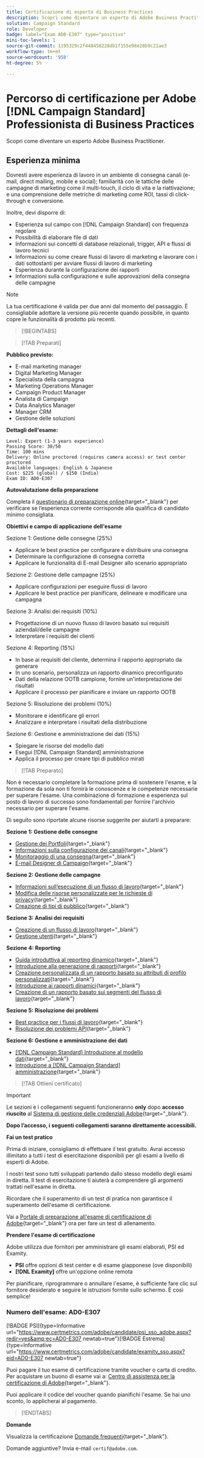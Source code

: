 ```yaml
---
title: Certificazione di esperto di Business Practices
description: Scopri come diventare un esperto di Adobe Business Practitioner in Adobe [!DNL Campaign Standard]
solution: Campaign Standard
role: Developer
badge: label="Exam AD0-E307" type="positivo"
mini-toc-levels: 1
source-git-commit: 1195329c2f448458228db1f155e98e28b9c21ae3
workflow-type: tm+mt
source-wordcount: '958'
ht-degree: 5%

---
```


# Percorso di certificazione per Adobe [!DNL Campaign Standard] Professionista di Business Practices

Scopri come diventare un esperto Adobe Business Practitioner.

## Esperienza minima

Dovresti avere esperienza di lavoro in un ambiente di consegna canali (e-mail, direct mailing, mobile e social); familiarità con le tattiche delle campagne di marketing come il multi-touch, il ciclo di vita e la riattivazione; e una comprensione delle metriche di marketing come ROI, tassi di click-through e conversione.

Inoltre, devi disporre di:

* Esperienza sul campo con [!DNL Campaign Standard] con frequenza regolare
* Possibilità di elaborare file di dati
* Informazioni sui concetti di database relazionali, trigger, API e flussi di lavoro tecnici
* Informazioni su come creare flussi di lavoro di marketing e lavorare con i dati sottostanti per avviare flussi di lavoro di marketing
* Esperienza durante la configurazione dei rapporti
* Informazioni sulla configurazione e sulle approvazioni della consegna delle campagne

>[!NOTE]
>
>La tua certificazione è valida per due anni dal momento del passaggio. È consigliabile adottare la versione più recente quando possibile, in quanto copre le funzionalità di prodotto più recenti.

>[!BEGINTABS]

>[!TAB Preparati]

**Pubblico previsto:**

* E-mail marketing manager
* Digital Marketing Manager
* Specialista della campagna
* Marketing Operations Manager
* Campaign Product Manager
* Analista di Campaign
* Data Analytics Manager
* Manager CRM
* Gestione delle soluzioni

**Dettagli dell&#39;esame:**

```
Level: Expert (1-3 years experience)
Passing Score: 30/50
Time: 100 mins
Delivery: Online proctored (requires camera access) or test center proctored
Available languages: English & Japanese
Cost: $225 (global) / $150 (India)
Exam ID: AD0-E307
```

**Autovalutazione della preparazione**

Completa il [questionario di preparazione online](https://scorpion.caveon.com/launchpad/ad-q-e129-readiness-questionnaire-for-adobe-aem-assets-developer-professional-exam-copy-nxam4m/ad-q-e307-readiness-questionnaire-for-adobe-campaign-standard-business-practitioner-expert-exam){target="_blank"} per verificare se l’esperienza corrente corrisponde alla qualifica di candidato minimo consigliata.

**Obiettivi e campo di applicazione dell&#39;esame**

Sezione 1: Gestione delle consegne (25%)

* Applicare le best practice per configurare e distribuire una consegna
* Determinare la configurazione di consegna corretta
* Applicare le funzionalità di E-mail Designer allo scenario appropriato

Sezione 2: Gestione delle campagne (25%)

* Applicare configurazioni per eseguire flussi di lavoro
* Applicare le best practice per pianificare, delineare e modificare una campagna

Sezione 3: Analisi dei requisiti (10%)

* Progettazione di un nuovo flusso di lavoro basato sui requisiti aziendali/delle campagne
* Interpretare i requisiti dei clienti

Sezione 4: Reporting (15%)

* In base ai requisiti del cliente, determina il rapporto appropriato da generare
* In uno scenario, personalizza un rapporto dinamico preconfigurato
* Dati della relazione OOTB campione, fornire un&#39;interpretazione dei risultati
* Applicare il processo per pianificare e inviare un rapporto OOTB

Sezione 5: Risoluzione dei problemi (10%)

* Monitorare e identificare gli errori
* Analizzare e interpretare i risultati della distribuzione

Sezione 6: Gestione e amministrazione dei dati (15%)

* Spiegare le risorse del modello dati
* Esegui [!DNL Campaign Standard] amministrazione
* Applica il processo per creare tipi di pubblico mirati

>[!TAB Preparato]

Non è necessario completare la formazione prima di sostenere l&#39;esame, e la formazione da sola non ti fornirà le conoscenze e le competenze necessarie per superare l&#39;esame. Una combinazione di formazione e esperienza sul posto di lavoro di successo sono fondamentali per fornire l&#39;archivio necessario per superare l&#39;esame.

Di seguito sono riportate alcune risorse suggerite per aiutarti a preparare:

**Sezione 1: Gestione delle consegne**

* [Gestione dei Portfoli](https://one.workfront.com/s/document-item?bundleId=the-new-workfront-experience&amp;topicId=Content%2FManage_work%2FPortfolios%2F_portfolio-management-overview.htm&amp;_LANG=en){target="_blank"}
* [Informazioni sulla configurazione dei canali](https://experienceleague.adobe.com/docs/campaign-standard/using/administrating/configuring-channels/about-channel-configuration.html?lang=en){target="_blank"}
* [Monitoraggio di una consegna](https://experienceleague.adobe.com/docs/campaign-standard/using/testing-and-sending/monitoring-messages/monitoring-a-delivery.html?lang=en){target="_blank"}
* [E-mail Designer di Campaign](https://experienceleague.adobe.com/docs/campaign-standard/using/designing-content/designing-content-in-adobe-campaign.html?lang=en){target="_blank"}

**Sezione 2: Gestione delle campagne**

* [Informazioni sull’esecuzione di un flusso di lavoro](https://experienceleague.adobe.com/docs/campaign-standard/using/managing-processes-and-data/executing-a-workflow/about-workflow-execution.html?lang=en){target="_blank"}
* [Modifica delle risorse personalizzate per le richieste di privacy](https://experienceleague.adobe.com/docs/campaign-standard-learn/tutorials/privacy/custom-resources-for-privacy-requests.html?lang=en){target="_blank"}
* [Creazione di tipi di pubblico](https://experienceleague.adobe.com/docs/campaign-standard/using/profiles-and-audiences/managing-audiences/creating-audiences.html?lang=en){target="_blank"}

**Sezione 3: Analisi dei requisiti**

* [Creazione di un flusso di lavoro](https://experienceleague.adobe.com/docs/campaign-standard/using/managing-processes-and-data/workflow-general-operation/building-a-workflow.html?lang=en){target="_blank"}
* [Gestione utenti](https://experienceleague.adobe.com/docs/campaign-standard/using/administrating/users-and-security/users-management.html?lang=en){target="_blank"}

**Sezione 4: Reporting**

* [Guida introduttiva al reporting dinamico](https://experienceleague.adobe.com/docs/campaign-standard/using/reporting/about-reporting/about-dynamic-reports.html?lang=en){target="_blank"}
* [Introduzione alla generazione di rapporti](https://experienceleague.adobe.com/docs/campaign-standard-learn/tutorials/getting-started/reporting-with-adobe-campaign-introduction.html?lang=en){target="_blank"}
* [Creazione personalizzata di un rapporto basato su attributi di profilo personalizzati](https://experienceleague.adobe.com/docs/campaign-standard-learn/tutorials/reporting/custom-profile-attributes-dynamic-reports.html?lang=en){target="_blank"}
* [Introduzione ai rapporti dinamici](https://experienceleague.adobe.com/docs/campaign-standard/using/reporting/about-reporting/about-dynamic-reports.html?lang=en){target="_blank"}
* [Creazione di un rapporto basato sui segmenti del flusso di lavoro](https://experienceleague.adobe.com/docs/campaign-standard/using/reporting/customizing-reports/creating-a-report-workflow-segment.html?lang=en){target="_blank"}

**Sezione 5: Risoluzione dei problemi**

* [Best practice per i flussi di lavoro](https://experienceleague.adobe.com/docs/campaign-standard/using/managing-processes-and-data/workflow-general-operation/best-practices-workflows.html?lang=en){target="_blank"}
* [Risoluzione dei problemi API](https://experienceleague.adobe.com/docs/campaign-standard/using/working-with-apis/troubleshooting.html?lang=en){target="_blank"}

**Sezione 6: Gestione e amministrazione dei dati**

* [ [!DNL Campaign Standard] Introduzione al modello dati](https://experienceleague.adobe.com/docs/campaign-standard/using/developing/get-started-data-model.html?lang=en){target="_blank"}
* [Introduzione a [!DNL Campaign Standard] amministrazione](https://experienceleague.adobe.com/docs/campaign-standard/using/administrating/get-started-campaign-administration.html?lang=en){target="_blank"}

>[!TAB Ottieni certificato]

>[!IMPORTANT]
>
>Le sezioni e i collegamenti seguenti funzioneranno **only**  dopo **accesso riuscito** al [Sistema di gestione delle credenziali Adobe](http://www.certmetrics.com/adobe){target="_blank"}.

**Dopo l’accesso, i seguenti collegamenti saranno direttamente accessibili.**

**Fai un test pratico**

Prima di iniziare, consigliamo di effettuare il test gratuito. Avrai accesso illimitato a tutti i test di esercitazione disponibili per gli esami a livello di esperti di Adobe.

I nostri test sono tutti sviluppati partendo dallo stesso modello degli esami in diretta. Il test di esercitazione ti aiuterà a comprendere gli argomenti trattati nell&#39;esame in diretta.

Ricordare che il superamento di un test di pratica non garantisce il superamento dell&#39;esame di certificazione.

Vai a [Portale di preparazione all&#39;esame di certificazione di Adobe](https://www.certmetrics.com/adobe/candidate/gmetrix_sso.aspx){target="_blank"} ora per fare un test di allenamento.

**Prendere l&#39;esame di certificazione**

Adobe utilizza due fornitori per amministrare gli esami elaborati, PSI ed Examity.

* **PSI** offre opzioni di test center e di esame giapponese (ove disponibili)
* **[!DNL Examity]** offre un&#39;opzione online remota

Per pianificare, riprogrammare o annullare l&#39;esame, è sufficiente fare clic sul fornitore desiderato e seguire le istruzioni fornite sullo schermo. È così semplice!

### Numero dell&#39;esame: AD0-E307

[!BADGE PSI]{type=Informative url="https://www.certmetrics.com/adobe/candidate/psi_sso_adobe.aspx?redir=yes&amp;ec=AD0-E307 newtab=true"}[!BADGE Estrema]{type=Informative url="https://www.certmetrics.com/adobe/candidate/examity_sso.aspx?eid=AD0-E307 newtab=true"}

Puoi pagare il tuo esame di certificazione tramite voucher o carta di credito. Per acquistare un buono di esame vai a: [Centro di assistenza per la certificazione di Adobe](https://market.xvoucher.com/adobe/global){target="_blank"}.

Puoi applicare il codice del voucher quando pianifichi l&#39;esame. Se hai uno sconto, lo applicherai al pagamento.

>[!ENDTABS]

**Domande**

Visualizza la certificazione [Domande frequenti](https://experienceleague.adobe.com/docs/certification/certification/faq.html?lang=en){target="_blank"}.

Domande aggiuntive? Invia e-mail `certif@adobe.com`.
